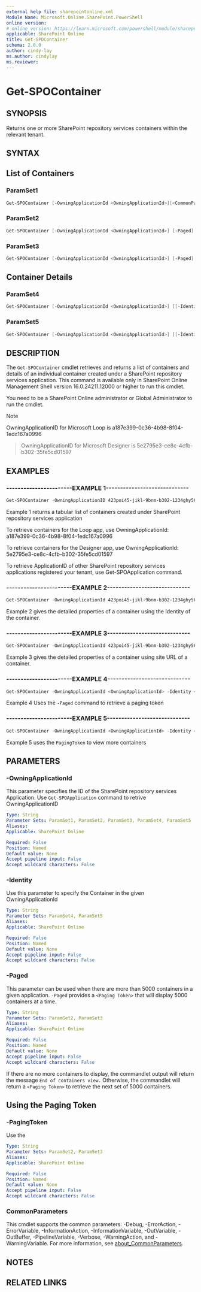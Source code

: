 ```yaml
---
external help file: sharepointonline.xml
Module Name: Microsoft.Online.SharePoint.PowerShell
online version:
# online version: https://learn.microsoft.com/powershell/module/sharepoint-online/
applicable: SharePoint Online
title: Get-SPOContainer
schema: 2.0.0
author: cindy-lay
ms.author: cindylay
ms.reviewer:
---
```


# Get-SPOContainer

## SYNOPSIS

Returns one or more SharePoint repository services containers within the relevant tenant. 

## SYNTAX
<!-- 
Get-SPOSite [-Detailed] [-Filter <String>] [-IncludePersonalSite <Boolean>] [-Limit <String>]
 [-Template <String>] [-GroupIdDefined] [-ArchiveStatus <String>] [<CommonParameters>] -->

## List of Containers 

### ParamSet1

```powershell
Get-SPOContainer [-OwningApplicationId <OwningApplicationId>][<CommonParameters>]
```

### ParamSet2
```powershell
Get-SPOContainer [-OwningApplicationId <OwningApplicationId>] [-Paged]
```

### ParamSet3
```powershell
Get-SPOContainer [-OwningApplicationId <OwningApplicationId>] [-Paged] [-PagingToken <Token String>]
```

## Container Details

### ParamSet4

```powershell
Get-SPOContainer [-OwningApplicationId <OwningApplicationId>] [[-Identity] <ContainerId>]
```


### ParamSet5

```powershell
Get-SPOContainer [-OwningApplicationId <OwningApplicationId>] [[-Identity] <ContainerSiteURL>]  
```

## DESCRIPTION

The `Get-SPOContainer` cmdlet retrieves and returns a list of containers and details of an individual container created under a SharePoint repository services application. This command is available only in SharePoint Online Management Shell version 16.0.24211.12000 or higher to run this cmdlet.
 
You need to be a SharePoint Online administrator or Global Administrator to run the cmdlet.


> [!NOTE]  
> OwningApplicationID for Microsoft Loop is a187e399-0c36-4b98-8f04-1edc167a0996

> OwningApplicationID for Microsoft Designer is 5e2795e3-ce8c-4cfb-b302-35fe5cd01597
 
 
<!-- > [!NOTE]  
> Containers in the Recycle Bin will not be retrieved by using the Get-SPOContainer cmdlet.  -->

## EXAMPLES

### -----------------------EXAMPLE 1-----------------------------

```powershell
Get-SPOContainer -OwningApplicationID 423poi45-jikl-9bnm-b302-1234ghy56789 | FT 
``````

Example 1 returns a tabular list of containers created under SharePoint repository services application  

To retrieve containers for the Loop app, use OwningApplicationId: a187e399-0c36-4b98-8f04-1edc167a0996 

To retrieve containers for the Designer app, use OwningApplicationId: 5e2795e3-ce8c-4cfb-b302-35fe5cd01597 

To retrieve ApplicationID of other SharePoint repository services applications registered your tenant, use Get-SPOApplication command. 

### -----------------------EXAMPLE 2-----------------------------

```powershell
Get-SPOContainer -OwningApplicationId 423poi45-jikl-9bnm-b302-1234ghy56789 -Identity b66f5b2e-4cbd-4754-9ad3-8291c2c81ade 
```

Example 2 gives the detailed properties of a container using the Identity of the container.  

 
### -----------------------EXAMPLE 3-----------------------------

```powershell
Get-SPOContainer -OwningApplicationId 423poi45-jikl-9bnm-b302-1234ghy56789 -Identity https://contoso.sharepoint.com/storageContainers/CSP_b66f5b2e-4cbd-4754-9ad3-8291c2c81ade 
```

Example 3 gives the detailed properties of a container using site URL of a container.


### -----------------------EXAMPLE 4-----------------------------

```powershell
Get-SPOContainer -OwningApplicationId <OwningApplicationId> -Identity <ContainerId> -Paged | FT
```

Example 4 Uses the `-Paged` command to retrieve a paging token

### -----------------------EXAMPLE 5-----------------------------

```powershell
Get-SPOContainer -OwningApplicationId <OwningApplicationId> -Identity <ContainerId> -Paged -PagingToken <Token String> | FT 
```

Example 5 uses the `PagingToken` to view more containers

## PARAMETERS

### -OwningApplicationId

This parameter specifies the ID of the SharePoint repository services Application. Use `Get-SPOApplication` command to retrive OwningApplicationID
 
```yaml
Type: String
Parameter Sets: ParamSet1, ParamSet2, ParamSet3, ParamSet4, ParamSet5
Aliases:
Applicable: SharePoint Online

Required: False
Position: Named
Default value: None
Accept pipeline input: False
Accept wildcard characters: False
```


### -Identity

Use this parameter to specify the Container in the given OwningApplicationId
 
```yaml
Type: String
Parameter Sets: ParamSet4, ParamSet5
Aliases:
Applicable: SharePoint Online

Required: False
Position: Named
Default value: None
Accept pipeline input: False
Accept wildcard characters: False
```


### -Paged

This parameter can be used when there are more than 5000 containers in a given application. `-Paged` provides a `<Paging Token>` that will display 5000 containers at a time.

```yaml
Type: String
Parameter Sets: ParamSet2, ParamSet3
Aliases:
Applicable: SharePoint Online

Required: False
Position: Named
Default value: None
Accept pipeline input: False
Accept wildcard characters: False
```


If there are no more containers to display, the commandlet output will return the message `End of containers view.` Otherwise, the commandlet will return a `<Paging Token>` to retrieve the next set of 5000 containers.

## Using the Paging Token

### -PagingToken

Use the <Paging Token> 

```yaml
Type: String
Parameter Sets: ParamSet2, ParamSet3
Aliases:
Applicable: SharePoint Online

Required: False
Position: Named
Default value: None
Accept pipeline input: False
Accept wildcard characters: False
```



### CommonParameters

This cmdlet supports the common parameters: -Debug, -ErrorAction, -ErrorVariable, -InformationAction, -InformationVariable, -OutVariable, -OutBuffer, -PipelineVariable, -Verbose, -WarningAction, and -WarningVariable. For more information, see [about_CommonParameters](https://go.microsoft.com/fwlink/?LinkID=113216).


## NOTES

## RELATED LINKS

